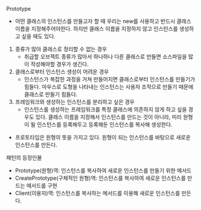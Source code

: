 Prototype

- 어떤 클래스의 인스턴스를 만들고자 할 때 우리는 new를 사용하고 반드시 클래스 이름을 지정해주어야한다. 하지만 클래스 이름을 지정하지 않고 인스턴스를 생성하고 싶을 때도 있다.
1. 종류가 많아 클래스로 정리할 수 없는 경우
    - 취급할 오브젝트 종류가 많아서 하나하나 다른 클래스로 만들면 소스파일을 많이 작성해야할 경우가 생긴다.
2. 클래스로부터 인스턴스 생성이 어려운 경우
    - 인스턴스가 복잡한 과정을 거쳐 만들어지면 클래스로부터 인스턴스를 만들기가 힘들다. 마우스로 도형을 나타내는 인스턴스는 사용자 조작으로 만들기 때문에 클래스로 만들기 힘들다.
3.  프레임워크와 생성하는 인스턴스를 분리하고 싶은 경우
    - 인스턴스를 생성하는 프레임워크를 특정 클래스에 의존하지 않게 하고 싶을 경우도 있다. 클래스 이름을 지정해서 인스턴스를 만드는 것이 아니라, 미리 원형이 될 인스턴스를 등록해두고 등록해둔 인스턴스를 복사해 생성한다.
- 프로토타입은 원형의 뜻을 가지고 있다. 원형이 되는 인스턴스를 바탕으로 새로운 인스턴스를 만든다.

패턴의 등장인물

- Prototype(원형)역: 인스턴스를 복사하여 새로운 인스턴스를 만들기 위한 메서드
- CreatePrototype(구체적인 원형)역: 인스턴스를 복사하여 새로운 인스턴스를 만드는 메서드를 구현
- Client(이용자)역: 인스턴스를 복사하는 메서드를 이용해 새로운 인스턴스를 만든다.
